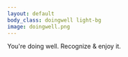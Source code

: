 ```yaml
---
layout: default
body_class: doingwell light-bg
image: doingwell.png
---
```


<p class="sage-advice">You're doing well. Recognize &amp; enjoy it.</p>
